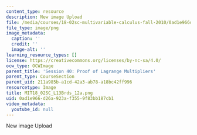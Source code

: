 ```yaml
---
content_type: resource
description: New image Upload
file: /media/courses/18-02sc-multivariable-calculus-fall-2010/0ad1e966d26a923af3559f83bb187cb1_MIT18_02SC_L13Brds_12a.png
file_type: image/png
image_metadata:
  caption: ''
  credit: ''
  image-alt: ''
learning_resource_types: []
license: https://creativecommons.org/licenses/by-nc-sa/4.0/
ocw_type: OCWImage
parent_title: 'Session 40: Proof of Lagrange Multipliers'
parent_type: CourseSection
parent_uid: 211a985b-a1cd-42a3-ab78-a18bc42ff996
resourcetype: Image
title: MIT18_02SC_L13Brds_12a.png
uid: 0ad1e966-d26a-923a-f355-9f83bb187cb1
video_metadata:
  youtube_id: null
---
```

New image Upload